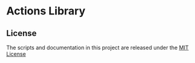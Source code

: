 # Actions Library

## License

The scripts and documentation in this project are released under the
[MIT License](LICENSE)
